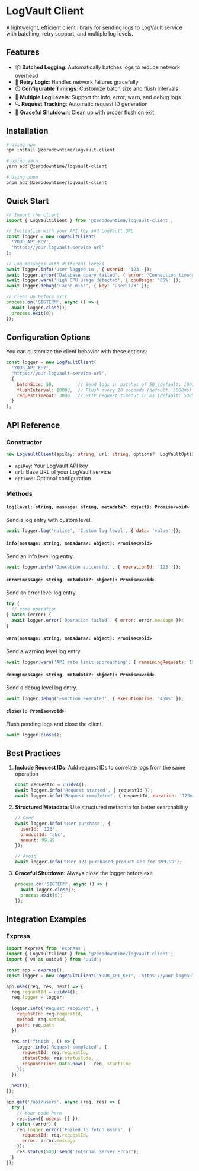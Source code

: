 # LogVault Client

A lightweight, efficient client library for sending logs to LogVault service with batching, retry support, and multiple log levels.

## Features

- 📦 **Batched Logging**: Automatically batches logs to reduce network overhead
- 🔄 **Retry Logic**: Handles network failures gracefully
- ⏱️ **Configurable Timings**: Customize batch size and flush intervals
- 📝 **Multiple Log Levels**: Support for info, error, warn, and debug logs
- 🔍 **Request Tracking**: Automatic request ID generation
- 🚪 **Graceful Shutdown**: Clean up with proper flush on exit

## Installation

```bash
# Using npm
npm install @zerodowntime/logvault-client

# Using yarn
yarn add @zerodowntime/logvault-client

# Using pnpm
pnpm add @zerodowntime/logvault-client
```

## Quick Start

```javascript
// Import the client
import { LogVaultClient } from '@zerodowntime/logvault-client';

// Initialize with your API key and LogVault URL
const logger = new LogVaultClient(
  'YOUR_API_KEY',
  'https://your-logvault-service-url'
);

// Log messages with different levels
await logger.info('User logged in', { userId: '123' });
await logger.error('Database query failed', { error: 'Connection timeout' });
await logger.warn('High CPU usage detected', { cpuUsage: '85%' });
await logger.debug('Cache miss', { key: 'user:123' });

// Clean up before exit
process.on('SIGTERM', async () => {
  await logger.close();
  process.exit(0);
});
```

## Configuration Options

You can customize the client behavior with these options:

```javascript
const logger = new LogVaultClient(
  'YOUR_API_KEY', 
  'https://your-logvault-service-url',
  {
    batchSize: 50,         // Send logs in batches of 50 (default: 100)
    flushInterval: 10000,  // Flush every 10 seconds (default: 5000ms)
    requestTimeout: 3000   // HTTP request timeout in ms (default: 5000ms)
  }
);
```

## API Reference

### Constructor

```typescript
new LogVaultClient(apiKey: string, url: string, options?: LogVaultOptions)
```

- `apiKey`: Your LogVault API key
- `url`: Base URL of your LogVault service
- `options`: Optional configuration

### Methods

#### `log(level: string, message: string, metadata?: object): Promise<void>`

Send a log entry with custom level.

```javascript
await logger.log('notice', 'Custom log level', { data: 'value' });
```

#### `info(message: string, metadata?: object): Promise<void>`

Send an info level log entry.

```javascript
await logger.info('Operation successful', { operationId: '123' });
```

#### `error(message: string, metadata?: object): Promise<void>`

Send an error level log entry.

```javascript
try {
  // some operation
} catch (error) {
  await logger.error('Operation failed', { error: error.message });
}
```

#### `warn(message: string, metadata?: object): Promise<void>`

Send a warning level log entry.

```javascript
await logger.warn('API rate limit approaching', { remainingRequests: 10 });
```

#### `debug(message: string, metadata?: object): Promise<void>`

Send a debug level log entry.

```javascript
await logger.debug('Function executed', { executionTime: '45ms' });
```

#### `close(): Promise<void>`

Flush pending logs and close the client.

```javascript
await logger.close();
```

## Best Practices

1. **Include Request IDs**: Add request IDs to correlate logs from the same operation
   ```javascript
   const requestId = uuidv4();
   await logger.info('Request started', { requestId });
   await logger.info('Request completed', { requestId, duration: '120ms' });
   ```

2. **Structured Metadata**: Use structured metadata for better searchability
   ```javascript
   // Good
   await logger.info('User purchase', { 
     userId: '123', 
     productId: 'abc', 
     amount: 99.99 
   });
   
   // Avoid
   await logger.info('User 123 purchased product abc for $99.99');
   ```

3. **Graceful Shutdown**: Always close the logger before exit
   ```javascript
   process.on('SIGTERM', async () => {
     await logger.close();
     process.exit(0);
   });
   ```

## Integration Examples

### Express

```javascript
import express from 'express';
import { LogVaultClient } from '@zerodowntime/logvault-client';
import { v4 as uuidv4 } from 'uuid';

const app = express();
const logger = new LogVaultClient('YOUR_API_KEY', 'https://your-logvault-url');

app.use((req, res, next) => {
  req.requestId = uuidv4();
  req.logger = logger;
  
  logger.info('Request received', {
    requestId: req.requestId,
    method: req.method,
    path: req.path
  });
  
  res.on('finish', () => {
    logger.info('Request completed', {
      requestId: req.requestId,
      statusCode: res.statusCode,
      responseTime: Date.now() - req._startTime
    });
  });
  
  next();
});

app.get('/api/users', async (req, res) => {
  try {
    // Your code here
    res.json({ users: [] });
  } catch (error) {
    req.logger.error('Failed to fetch users', {
      requestId: req.requestId,
      error: error.message
    });
    res.status(500).send('Internal Server Error');
  }
});
```